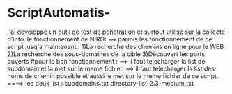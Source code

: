 # ScriptAutomatis-
j'ai développé un outil de test de penetration et surtout utilisé sur la collecte d'info.
le fonctionnement de NIRO:
==> parmis les fonctionnement de ce script jusq'a maintenant :
1)La recherche des chemins en ligne pour le WEB
2)La recherche des sous-domaines de la cible 
3)Découvert les ports ouverts
#pour le bon fonctionnement :
==> il faut telecharger la list de subdomain et la met sur le meme fichier.
==> il faut telecharger la list des noms de chemin possible et aussi le met sur le meme fichier de ce script.
====> les deux list :
subdomains.txt
directory-list-2.3-medium.txt
